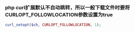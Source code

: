 ### php curl扩展默认不自动跳转，所以一般下载文件时要将CURLOPT_FOLLOWLOCATION参数设置为true

```php
curl_setopt($ch, CURLOPT_FOLLOWLOCATION, 1);
```




